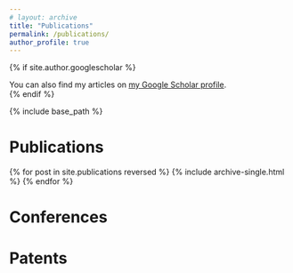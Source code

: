```yaml
---
# layout: archive
title: "Publications"
permalink: /publications/
author_profile: true
---
```


{% if site.author.googlescholar %}
  <div class="wordwrap">You can also find my articles on <a href="{{site.author.googlescholar}}">my Google Scholar profile</a>.</div>
{% endif %}

{% include base_path %}


Publications
=====

{% for post in site.publications reversed %}
  {% include archive-single.html %}
{% endfor %}


Conferences
=====

Patents
=====

